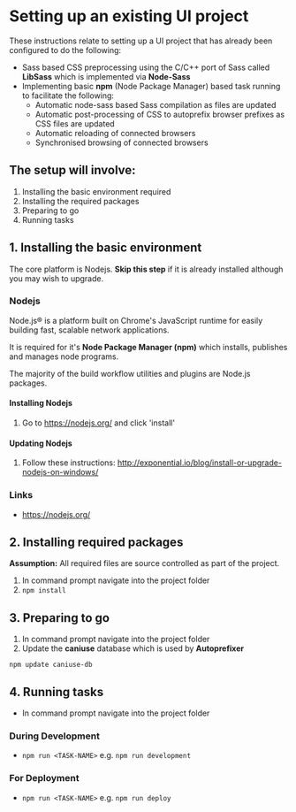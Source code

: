 # Setting up an existing UI project
These instructions relate to setting up a UI project that has already been configured to do the following:

- Sass based CSS preprocessing using the C/C++ port of Sass called **LibSass** which is implemented via **Node-Sass**
- Implementing basic **npm** (Node Package Manager) based task running to facilitate the following:
  - Automatic node-sass based Sass compilation as files are updated
  - Automatic post-processing of CSS to autoprefix browser prefixes as CSS files are updated
  - Automatic reloading of connected browsers
  - Synchronised browsing of connected browsers

## The setup will involve:
1. Installing the basic environment required
2. Installing the required packages
3. Preparing to go
4. Running tasks

## 1. Installing the basic environment

The core platform is Nodejs. **Skip this step** if it is already installed although you may wish to upgrade.

### Nodejs

Node.js® is a platform built on Chrome's JavaScript runtime for easily building fast, scalable network applications.

It is required for it's **Node Package Manager (npm)** which installs, publishes and manages node programs.

The majority of the build workflow utilities and plugins are Node.js packages.

#### Installing Nodejs
1. Go to https://nodejs.org/ and click 'install'

#### Updating Nodejs
1. Follow these instructions: http://exponential.io/blog/install-or-upgrade-nodejs-on-windows/

### Links
- https://nodejs.org/


## 2. Installing required packages
**Assumption:** All required files are source controlled as part of the project.

1. In command prompt navigate into the project folder
2. ```npm install```


## 3. Preparing to go
1. In command prompt navigate into the project folder
2. Update the **caniuse** database which is used by **Autoprefixer**

  ```npm update caniuse-db```


## 4. Running tasks
- In command prompt navigate into the project folder

### During Development
- ```npm run <TASK-NAME>``` e.g. ```npm run development```

### For Deployment
- ```npm run <TASK-NAME>``` e.g. ```npm run deploy```
